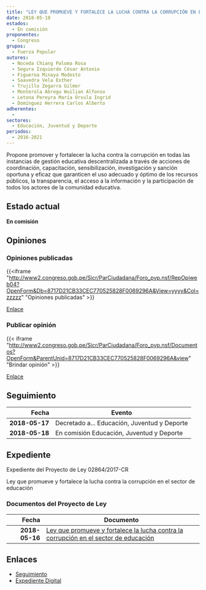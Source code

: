 ```yaml
---
title: "LEY QUE PROMUEVE Y FORTALECE LA LUCHA CONTRA LA CORRUPCIÓN EN EL SECTOR DE EDUCACIÓN"
date: 2018-05-18
estados: 
  - En comisión
proponentes: 
  - Congreso
grupos: 
  - Fuerza Popular
autores: 
  - Noceda Chiang Paloma Rosa
  - Segura Izquierdo César Antonio
  - Figueroa Minaya Modesto
  - Saavedra Vela Esther
  - Trujillo Zegarra Gilmer
  - Monterola Abregu Wuilian Alfonso
  - Letona Pereyra María Úrsula Ingrid
  - Domínguez Herrera Carlos Alberto
adherentes: 
  - 
sectores: 
  - Educación, Juventud y Deporte
periodos: 
  - 2016-2021
---
```


Propone promover y fortalecer la lucha contra la corrupción en todas las instancias de gestión educativa descentralizada a través de acciones de coordinación, capacitación, sensibilización, investigación y sanción oportuna y eficaz que garanticen el uso adecuado y óptimo de los recursos públicos, la transparencia, el acceso a la información y la participación de todos los actores de la comunidad educativa.


## Estado actual

**En comisión**

## Opiniones

### Opiniones publicadas

{{<iframe "http://www2.congreso.gob.pe/Sicr/ParCiudadana/Foro_pvp.nsf/RepOpiweb04?OpenForm&Db=8717D21CB33CEC770525828F0069296A&View=yyyy&Col=zzzzz" "Opiniones publicadas" >}}

[Enlace](http://www2.congreso.gob.pe/Sicr/ParCiudadana/Foro_pvp.nsf/RepOpiweb04?OpenForm&Db=8717D21CB33CEC770525828F0069296A&View=yyyy&Col=zzzzz)
### Publicar opinión

{{< iframe "http://www2.congreso.gob.pe/Sicr/ParCiudadana/Foro_pvp.nsf/Documentos?OpenForm&ParentUnid=8717D21CB33CEC770525828F0069296A&view" "Brindar opinión" >}}

[Enlace](http://www2.congreso.gob.pe/Sicr/ParCiudadana/Foro_pvp.nsf/Documentos?OpenForm&ParentUnid=8717D21CB33CEC770525828F0069296A&view)

## Seguimiento

| Fecha | Evento |
|------:|--------|
| **2018-05-17** | Decretado a... Educación, Juventud y Deporte|
| **2018-05-18** | En comisión Educación, Juventud y Deporte|


## Expediente

Expediente del Proyecto de Ley 02864/2017-CR

Ley que promueve y fortalece la lucha contra la corrupción en el sector de educación


### Documentos del Proyecto de Ley

| Fecha | Documento |
|------:|--------|
| **2018-05-16** | [Ley que promueve y fortalece la lucha contra la corrupción en el sector de educación](http://www.leyes.congreso.gob.pe/Documentos/2016_2021/Proyectos_de_Ley_y_de_Resoluciones_Legislativas/PL0286420180516.pdf) |

## Enlaces 

- [Seguimiento](http://www2.congreso.gob.pe/Sicr/TraDocEstProc/CLProLey2016.nsf/f7fff46988ca05b1052578e100829cc7/c496b54540b2b62d0525828f006b5360?OpenDocument)
- [Expediente Digital](http://www2.congreso.gob.pe/Sicr/TraDocEstProc/CLProLey2016.nsf/f7fff46988ca05b1052578e100829cc7/c496b54540b2b62d0525828f006b5360?OpenDocument&Click=05257FB7005EB655.eb71d0cf91d8294e05256cdf006b5706/$Body/0.1C6C)
